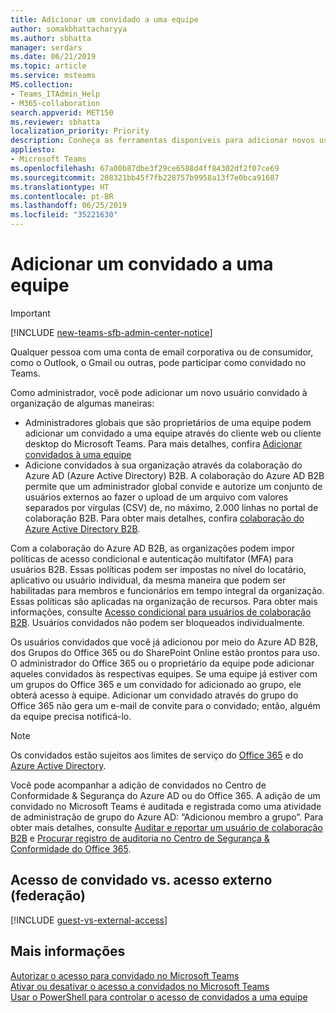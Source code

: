 ```yaml
---
title: Adicionar um convidado a uma equipe
author: somakbhattacharyya
ms.author: sbhatta
manager: serdars
ms.date: 06/21/2019
ms.topic: article
ms.service: msteams
MS.collection:
- Teams_ITAdmin_Help
- M365-collaboration
search.appverid: MET150
ms.reviewer: sbhatta
localization_priority: Priority
description: Conheça as ferramentas disponíveis para adicionar novos usuários a uma organização, incluindo clientes desktop e web do Microsoft Teams e o portal de colaboração do Azure Active Directory B2B.
appliesto:
- Microsoft Teams
ms.openlocfilehash: 67a00b87dbe3f29ce6588d4ff84302df2f07ce69
ms.sourcegitcommit: 208321bb45f7fb228757b9958a13f7e0bca91687
ms.translationtype: HT
ms.contentlocale: pt-BR
ms.lasthandoff: 06/25/2019
ms.locfileid: "35221630"
---
```

<a name="add-a-guest-to-a-team"></a>Adicionar um convidado a uma equipe
=====================
> [!IMPORTANT]
> [!INCLUDE [new-teams-sfb-admin-center-notice](includes/new-teams-sfb-admin-center-notice.md)]

Qualquer pessoa com uma conta de email corporativa ou de consumidor, como o Outlook, o Gmail ou outras, pode participar como convidado no Teams.

Como administrador, você pode adicionar um novo usuário convidado à organização de algumas maneiras:
- Administradores globais que são proprietários de uma equipe podem adicionar um convidado a uma equipe através do cliente web ou cliente desktop do Microsoft Teams. Para mais detalhes, confira [Adicionar convidados à uma equipe](https://support.office.com/article/add-guests-to-a-team-fccb4fa6-f864-4508-bdde-256e7384a14f)
- Adicione convidados à sua organização através da colaboração do Azure AD (Azure Active Directory) B2B. A colaboração do Azure AD B2B permite que um administrador global convide e autorize um conjunto de usuários externos ao fazer o upload de um arquivo com valores separados por vírgulas (CSV) de, no máximo, 2.000 linhas no portal de colaboração B2B. Para obter mais detalhes, confira [colaboração do Azure Active Directory B2B](https://go.microsoft.com/fwlink/p/?linkid=826383).

Com a colaboração do Azure AD B2B, as organizações podem impor políticas de acesso condicional e autenticação multifator (MFA) para usuários B2B. Essas políticas podem ser impostas no nível do locatário, aplicativo ou usuário individual, da mesma maneira que podem ser habilitadas para membros e funcionários em tempo integral da organização. Essas políticas são aplicadas na organização de recursos. Para obter mais informações, consulte [Acesso condicional para usuários de colaboração B2B](https://go.microsoft.com/fwlink/?linkid=857454). Usuários convidados não podem ser bloqueados individualmente.

Os usuários convidados que você já adicionou por meio do Azure AD B2B, dos Grupos do Office 365 ou do SharePoint Online estão prontos para uso. O administrador do Office 365 ou o proprietário da equipe pode adicionar aqueles convidados às respectivas equipes. Se uma equipe já estiver com um grupos do Office 365 e um convidado for adicionado ao grupo, ele obterá acesso à equipe. Adicionar um convidado através do grupo do Office 365 não gera um e-mail de convite para o convidado; então, alguém da equipe precisa notificá-lo.

> [!NOTE]
> Os convidados estão sujeitos aos limites de serviço do [Office 365](https://go.microsoft.com/fwlink/p/?linkid=282347) e do [Azure Active Directory](https://go.microsoft.com/fwlink/p/?linkid=853019).

Você pode acompanhar a adição de convidados no Centro de Conformidade &amp; Segurança do Azure AD ou do Office 365. A adição de um convidado no Microsoft Teams é auditada e registrada como uma atividade de administração de grupo do Azure AD: “Adicionou membro a grupo”. Para obter mais detalhes, consulte [Auditar e reportar um usuário de colaboração B2B](https://go.microsoft.com/fwlink/p/?linkid=858884) e [Procurar registro de auditoria no Centro de Segurança &amp; Conformidade do Office 365](https://support.office.com/article/Search-the-audit-log-in-the-Office-365-Security--Compliance-Center-0d4d0f35-390b-4518-800e-0c7ec95e946c).

## <a name="guest-access-vs-external-access-federation"></a>Acesso de convidado vs. acesso externo (federação)

[!INCLUDE [guest-vs-external-access](includes/guest-vs-external-access.md)]

## <a name="more-information"></a>Mais informações

[Autorizar o acesso para convidado no Microsoft Teams](teams-dependencies.md)</br>
[Ativar ou desativar o acesso a convidados no Microsoft Teams](set-up-guests.md)</br>
[Usar o PowerShell para controlar o acesso de convidados a uma equipe](guest-access-powershell.md)
